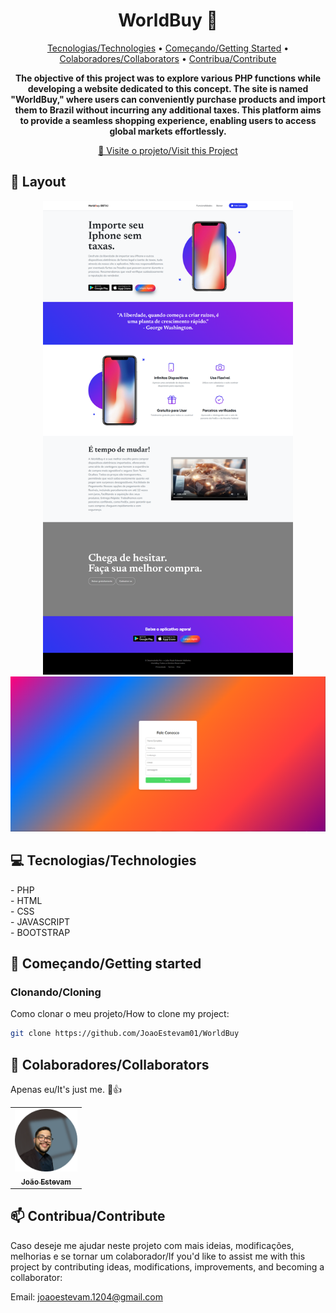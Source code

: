 <h1 align="center" style="font-weight: bold;">WorldBuy 🛒</h1>

<p align="center">
 <a href="#technologies">Tecnologias/Technologies</a> • 
 <a href="#started">Começando/Getting Started</a> • 
  <a href="#colab">Colaboradores/Collaborators</a> •
 <a href="#contribute">Contribua/Contribute</a>
</p>

<p align="center">
    <b>The objective of this project was to explore various PHP functions while developing a website dedicated to this concept. The site is named "WorldBuy," where users can conveniently purchase products and import them to Brazil without incurring any additional taxes. This platform aims to provide a seamless shopping experience, enabling users to access global markets effortlessly. </b>
</p>

<p align="center">
     <a href="https://github.com/JoaoEstevam01/WorldBuy">📱 Visite o projeto/Visit this Project</a>
</p>

<h2 id="layout">🎨 Layout</h2>

<p align="center">
    <img src="./assets/img/Tela-01.PNG" alt="Tela-1" width="400px">
    <img src="./assets/img/Tela-02.PNG" alt="Tela-2" width="600px">
</p>

<h2 id="technologies">💻 Tecnologias/Technologies</h2>
- PHP<br>
- HTML<br>
- CSS<br>
- JAVASCRIPT<br>
- BOOTSTRAP<br>

<h2 id="started">🚀 Começando/Getting started</h2>

<h3>Clonando/Cloning</h3>

Como clonar o meu projeto/How to clone my project:

```bash
git clone https://github.com/JoaoEstevam01/WorldBuy
```

<h2 id="colab">🤝 Colaboradores/Collaborators</h2>

Apenas eu/It's just me. 🤠👍

<table>
  <tr>
    <td align="center">
      <a href="https://github.com/JoaoEstevam01">
        <img src="./assets/img/Joao.png" width="100px;" alt="João"/><br>
        <sub>
          <b>João Estevam</b>
        </sub>
      </a>
    </td>
  </tr>
</table>

<h2 id="contribute">📫 Contribua/Contribute</h2>

Caso deseje me ajudar neste projeto com mais ideias, modificações, melhorias e se tornar um colaborador/If you'd like to assist me with this project by contributing ideas, modifications, improvements, and becoming a collaborator:

Email: joaoestevam.1204@gmail.com
